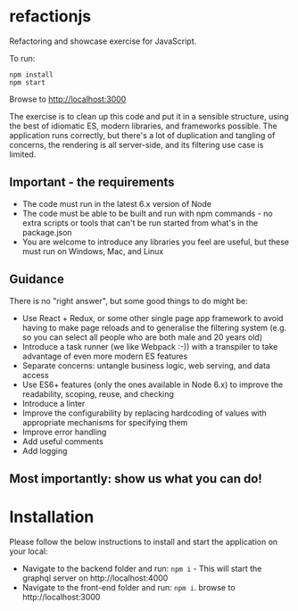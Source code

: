 # refactionjs
Refactoring and showcase exercise for JavaScript.

To run:
```
npm install
npm start
```
Browse to [http://localhost:3000](http://localhost:3000)

The exercise is to clean up this code and put it in a sensible structure, using the best of idiomatic ES, modern libraries, and frameworks possible. The application runs correctly, but there's a lot of duplication and tangling of concerns, the rendering is all server-side, and its filtering use case is limited.

## Important - the requirements

* The code must run in the latest 6.x version of Node
* The code must be able to be built and run with npm commands - no extra scripts or tools that can't be run started from what's in the package.json
* You are welcome to introduce any libraries you feel are useful, but these must run on Windows, Mac, and Linux

## Guidance

There is no "right answer", but some good things to do might be:

* Use React + Redux, or some other single page app framework to avoid having to make page reloads and to generalise the filtering system (e.g. so you can select all people who are both male and 20 years old)
* Introduce a task runner (we like Webpack :-)) with a transpiler to take advantage of even more modern ES features
* Separate concerns: untangle business logic, web serving, and data access
* Use ES6+ features (only the ones available in Node 6.x) to improve the readability, scoping, reuse, and checking
* Introduce a linter
* Improve the configurability by replacing hardcoding of values with appropriate mechanisms for specifying them
* Improve error handling
* Add useful comments
* Add logging

## Most importantly: show us what you can do!

# Installation
Please follow the below instructions to install and start the application on your local:
* Navigate to the backend folder and run: `npm i` - This will start the graphql server on http://localhost:4000
* Navigate to the front-end folder and run: `npm i`. browse to http://localhost:3000